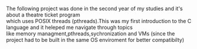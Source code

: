 The following project was done in the second year of my studies and it's about a theatre ticket program  
which uses POSIX threads (pthreads).This was my first introduction to the C language and it heleped me navigate through topics  
like memory managment,pthreads,sychronization and VMs (since the project had to be built in the same OS enviroment for better compatibilty)
